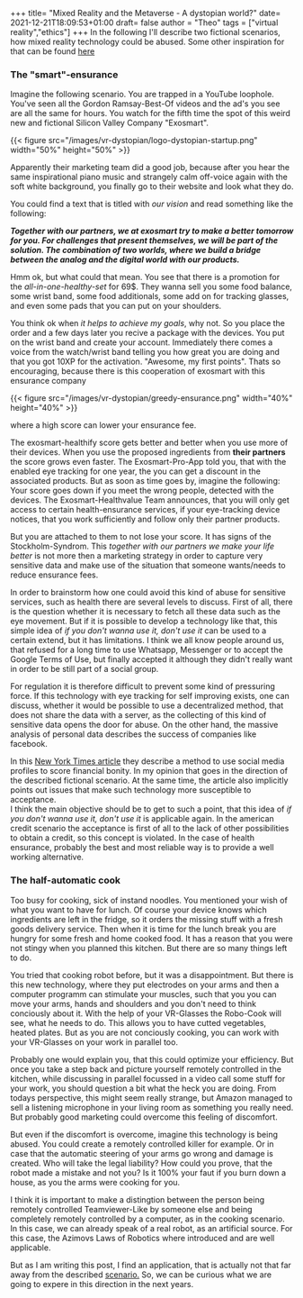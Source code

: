 +++
title= "Mixed Reality and the Metaverse - A dystopian world?"
date= 2021-12-21T18:09:53+01:00
draft= false
author = "Theo"
tags = ["virtual reality","ethics"]
+++
In the following I'll describe two fictional scenarios, how mixed reality technology could be abused. Some other inspiration for that can be found [here](https://www.youtube.com/watch?v=YJg02ivYzSs)
### The "smart"-ensurance


Imagine the following scenario. You are trapped in a YouTube loophole. You've seen all the Gordon Ramsay-Best-Of videos and the ad's you see are all the same for hours. You watch for the fifth time the spot of this weird new and fictional Silicon Valley Company "Exosmart".

{{< figure src="/images/vr-dystopian/logo-dystopian-startup.png"   width="50%" height="50%" >}}


Apparently their marketing team did a good job, because after you hear the same inspirational piano music and strangely calm off-voice again with the soft white background, you finally go to their website and look what they do.<br>

You could find a text that is titled with *our vision* and read something like the following:

***Together with our partners, we at exosmart try to make a better tomorrow for you. For challenges that present themselves, we will be part of the solution. The combination of two worlds, where we build a bridge between the analog and the digital world with our products.***

Hmm ok, but what could that mean. You see that there is a promotion for the *all-in-one-healthy-set* for 69$. They wanna sell you some food balance, some wrist band, some food additionals, some add on for tracking glasses, and even some pads that you can put on your shoulders. 

You think ok when *it helps to achieve my goals*, why not. So you place the order and a few days later you recive a package with the devices. You put on the wrist band and create your account. Immediately there comes a voice from the watch/wrist band telling you how great you are doing and that you got 10XP for the activation. "Awesome, my first points". Thats so encouraging, because there is this cooperation of exosmart with this ensurance company

{{< figure src="/images/vr-dystopian/greedy-ensurance.png"   width="40%" height="40%" >}}

where a high score can lower your ensurance fee. 

The exosmart-healthify score gets better and better when you use more of their devices. When you use the proposed ingredients from **their partners** the score grows even faster. The Exosmart-Pro-App told you, that with the enabled eye tracking for one year, the you can get a discount in the associated products. But as soon as time goes by, imagine the following: Your score goes down if you meet the wrong people, detected with the devices. The Exosmart-Healthvalue Team announces, that you will only get access to certain health-ensurance services, if your eye-tracking device notices, that you work sufficiently and follow only their partner products.

But you are attached to them to not lose your score. It has signs of the Stockholm-Syndrom. This *together with our partners we make your life better* is not more then a marketing strategy in order to capture very sensitive data and make use of the situation that someone wants/needs to reduce ensurance fees.

In order to brainstorm how one could avoid this kind of abuse for sensitive services, such as health there are several levels to discuss. First of all, there is the question whether it is necessary to fetch all these data such as the eye movement. But if it is possible to develop a technology like that, this simple idea of *if you don't wanna use it, don't use it* can be used to a certain extend, but it has limitations. I think we all know people around us, that refused for a long time to use Whatsapp, Messenger or to accept the Google Terms of Use, but finally accepted it although they didn't really want in order to be still part of a social group. 

For regulation it is therefore difficult to prevent some kind of pressuring force. If this technology with eye tracking for self improving exists, one can discuss, whether it would be possible to use a decentralized method, that does not share the data with a server, as the collecting of this kind of sensitive data opens the door for abuse. 
On the other hand, the massive analysis of personal data describes the success of companies like facebook.

In this [New York Times article](https://www.nytimes.com/2021/11/29/your-money/credit-score-alternatives-options.html) they describe a method to use social media profiles to score financial bonity. In my opinion that goes in the direction of the described fictional scenario. 
At the same time, the article also implicitly points out issues that make such technology more susceptible to acceptance.  
I think the main objective should be to get to such a point, that this idea of *if you don't wanna use it, don't use it* is applicable again. In the american credit scenario the acceptance is first of all to the lack of other possibilities to obtain a credit, so this concept is violated. In the case of health ensurance, probably the best and most reliable way is to provide a well working alternative. 




### The half-automatic cook

Too busy for cooking, sick of instand noodles. You mentioned your wish of what you want to have for lunch. Of course your device knows which ingredients are left in the fridge, so it orders the missing stuff with a fresh goods delivery service. Then when it is time for the lunch break you are hungry for some fresh and home cooked food. It has a reason that you were not stingy when you planned this kitchen. But there are so many things left to do.

You tried that cooking robot before, but it was a disappointment. But there is this new technology, where they put electrodes on your arms and then a computer programm can stimulate your muscles, such that you you can move your arms, hands and shoulders and you don't need to think conciously about it. With the help of your VR-Glasses the Robo-Cook will see, what he needs to do. This allows you to have cutted vegetables, heated plates. But as you are not conciously cooking, you can work with your VR-Glasses on your work in parallel too.


Probably one would explain you, that this could optimize your efficiency. But once you take a step back and picture yourself remotely controlled in the kitchen, while discussing in parallel focussed in a video call some stuff for your work, you should question a bit what the heck you are doing. From todays perspective, this might seem really strange, but Amazon managed to sell a listening microphone in your living room as something you really need. But probably good marketing could overcome this feeling of discomfort.

But even if the discomfort is overcome, imagine this technology is being abused. You could create a remotely controlled killer for example. 
Or in case that the automatic steering of your arms go wrong and damage is created. Who will take the legal liability? How could you prove, that the robot made a mistake and not you? Is it 100% your faut if you burn down a house, as you the arms were cooking for you.


I think it is important to make a distingtion between the person being remotely controlled Teamviewer-Like by someone else and being completely remotely controlled by a computer, as in the cooking scenario. In this case, we can already speak of a real robot, as an artificial source. For this case, the Azimovs Laws of Robotics where introduced and are well applicable.

But as I am writing this post, I find an application, that is actually not that far away from the described [scenario.](https://robbreport.com/gear/electronics/moley-robotics-robot-kitchen-uk-for-sale-1234590791/) So, we can be curious what we are going to expere in this direction in the next years. 